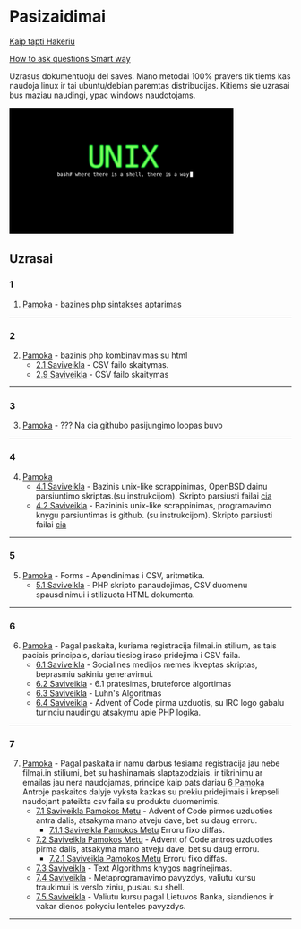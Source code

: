 # Pasizaidimai

[Kaip tapti Hakeriu](https://rtfb.lt/hacker-howto-lt.html)

[How to ask questions Smart way](http://catb.org/%7Eesr/faqs/smart-questions.html)

Uzrasus dokumentuoju del saves. Mano metodai 100% pravers tik tiems kas naudoja linux ir tai ubuntu/debian paremtas distribucijas. Kitiems sie uzrasai bus maziau naudingi, ypac windows naudotojams.


<img src="unix.jpg" width="400">

## Uzrasai

### 1

1. [Pamoka](https://github.com/shinbeth/pasizaidimai/tree/master/1) - bazines php sintakses aptarimas
---

### 2

2. [Pamoka](https://github.com/shinbeth/pasizaidimai/tree/master/2) - bazinis php kombinavimas su html
    - [2.1 Saviveikla](https://github.com/shinbeth/pasizaidimai/tree/master/2.1) - CSV failo skaitymas.
    - [2.9 Saviveikla](https://github.com/shinbeth/pasizaidimai/tree/master/2.9) - CSV failo skaitymas
----

### 3

3. [Pamoka](https://github.com/shinbeth/pasizaidimai/tree/master/3) - ??? Na cia githubo pasijungimo loopas buvo
----

### 4

4. [Pamoka](https://github.com/shinbeth/pasizaidimai/tree/master/4)
    - [4.1 Saviveikla](https://github.com/shinbeth/pasizaidimai/tree/master/4.1) - Bazinis unix-like scrappinimas, OpenBSD dainu parsiuntimo skriptas.(su instrukcijom). Skripto parsiusti failai [cia](https://github.com/shinbeth/pasizaidimai/tree/master/4.1/files)
    - [4.2 Saviveikla](https://github.com/shinbeth/pasizaidimai/tree/master/4.2) - Bazininis unix-like scrappinimas, programavimo knygu parsiuntimas is github. (su instrukcijom). Skripto parsiusti failai [cia](https://github.com/shinbeth/pasizaidimai/tree/master/4.2/files)
----

### 5

5. [Pamoka](https://github.com/shinbeth/pasizaidimai/tree/master/5) - Forms - Apendinimas i CSV, aritmetika.
    - [5.1 Saviveikla](https://github.com/shinbeth/pasizaidimai/tree/master/5.1) - PHP skripto panaudojimas, CSV duomenu spausdinimui i stilizuota HTML dokumenta.
----

### 6

6. [Pamoka](https://github.com/shinbeth/pasizaidimai/tree/master/6) - Pagal paskaita, kuriama registracija filmai.in stilium, as tais paciais principais, dariau tiesiog iraso pridejima i CSV faila.
    - [6.1 Saviveikla](https://github.com/shinbeth/pasizaidimai/tree/master/6.1) - Socialines medijos memes ikveptas skriptas, beprasmiu sakiniu generavimui.
    - [6.2 Saviveikla](https://github.com/shinbeth/pasizaidimai/tree/master/6.2) - 6.1 pratesimas, bruteforce algortimas
    - [6.3 Saviveikla](https://github.com/shinbeth/pasizaidimai/tree/master/6.3) - Luhn's Algoritmas
    - [6.4 Saviveikla](https://github.com/shinbeth/pasizaidimai/tree/master/6.4) - Advent of Code pirma uzduotis, su IRC logo gabalu turinciu naudingu atsakymu apie PHP logika.
----

### 7

7. [Pamoka](https://github.com/shinbeth/pasizaidimai/tree/master/7) - Pagal paskaita ir namu darbus tesiama registracija jau nebe filmai.in stiliumi, bet su hashinamais slaptazodziais. ir tikrinimu ar emailas jau nera naudojamas, principe kaip pats dariau [6 Pamoka](https://github.com/shinbeth/pasizaidimai/tree/master/6) Antroje paskaitos dalyje vyksta kazkas su prekiu pridejimais i krepseli naudojant pateikta csv faila su produktu duomenimis.
    - [7.1 Saviveikla Pamokos Metu](https://github.com/shinbeth/pasizaidimai/tree/master/7.1) - Advent of Code pirmos uzduoties antra dalis, atsakyma mano atveju dave, bet su daug erroru.
        - [7.1.1 Saviveikla Pamokos Metu](https://github.com/shinbeth/pasizaidimai/commit/edd9ff9c75e3ce8382f0ab15a0a204534c1b2bca) Erroru fixo diffas.
    - [7.2 Saviveikla Pamokos Metu](https://github.com/shinbeth/pasizaidimai/tree/master/7.2) - Advent of Code antros uzduoties pirma dalis, atsakyma mano atveju dave, bet su daug erroru.
        - [7.2.1 Saviveikla Pamokos Metu](https://github.com/shinbeth/pasizaidimai/commit/403046c895d638f8d6e7f734292902c4fa02c068) Erroru fixo diffas.
    - [7.3 Saviveikla](https://github.com/shinbeth/pasizaidimai/raw/master/4.2/files/text-algorithms.pdf) - Text Algorithms knygos nagrinejimas.
    - [7.4 Saviveikla](https://github.com/shinbeth/pasizaidimai/tree/master/7.4) - Metaprogramavimo pavyzdys, valiutu kursu traukimui is verslo ziniu, pusiau su shell.
    - [7.5 Saviveikla](https://github.com/shinbeth/pasizaidimai/tree/master/7.5#padaryta) - Valiutu kursu pagal Lietuvos Banka, siandienos ir vakar dienos pokyciu lenteles pavyzdys.
----

